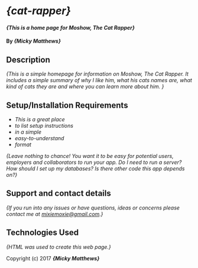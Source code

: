 # _{cat-rapper}_

#### _{This is a home page for Moshow, The Cat Rapper}_

#### By _**{Micky Matthews}**_

## Description

_{This is a simple homepage for information on Moshow, The Cat Rapper.  It includes a simple summary of why I like him, what his cats names are, what kind of cats they are and where you can learn more about him. }_

## Setup/Installation Requirements

* _This is a great place_
* _to list setup instructions_
* _in a simple_
* _easy-to-understand_
* _format_

_{Leave nothing to chance! You want it to be easy for potential users, employers and collaborators to run your app. Do I need to run a server? How should I set up my databases? Is there other code this app depends on?}_

## Support and contact details

_{If you run into any issues or have questions, ideas or concerns please contact me at mixiemoxie@gmail.com.}_

## Technologies Used

_{HTML was used to create this web page.}_

Copyright (c) 2017 **_{Micky Matthews}_**
